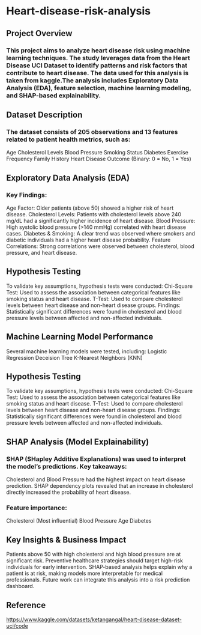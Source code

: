 # Heart-disease-risk-analysis
## Project Overview
### This project aims to analyze heart disease risk using machine learning techniques. The study leverages data from the Heart Disease UCI Dataset to identify patterns and risk factors that contribute to heart disease. The data used for this analysis is taken from kaggle.The analysis includes Exploratory Data Analysis (EDA), feature selection, machine learning modeling, and SHAP-based explainability.
## Dataset Description
### The dataset consists of 205 observations and 13 features related to patient health metrics, such as:
Age
Cholesterol Levels
Blood Pressure
Smoking Status
Diabetes
Exercise Frequency
Family History
Heart Disease Outcome (Binary: 0 = No, 1 = Yes)
## Exploratory Data Analysis (EDA)
### Key Findings:
Age Factor: Older patients (above 50) showed a higher risk of heart disease.
Cholesterol Levels: Patients with cholesterol levels above 240 mg/dL had a significantly higher incidence of heart disease.
Blood Pressure: High systolic blood pressure (>140 mmHg) correlated with heart disease cases.
Diabetes & Smoking: A clear trend was observed where smokers and diabetic individuals had a higher heart disease probability.
Feature Correlations: Strong correlations were observed between cholesterol, blood pressure, and heart disease.
## Hypothesis Testing
To validate key assumptions, hypothesis tests were conducted:
Chi-Square Test: Used to assess the association between categorical features like smoking status and heart disease.
T-Test: Used to compare cholesterol levels between heart disease and non-heart disease groups.
Findings: Statistically significant differences were found in cholesterol and blood pressure levels between affected and non-affected individuals.
## Machine Learning Model Performance
Several machine learning models were tested, including:
Logistic Regression
Deceision Tree
K-Nearest Neighbors (KNN)
## Hypothesis Testing
To validate key assumptions, hypothesis tests were conducted:
Chi-Square Test: Used to assess the association between categorical features like smoking status and heart disease.
T-Test: Used to compare cholesterol levels between heart disease and non-heart disease groups.
Findings: Statistically significant differences were found in cholesterol and blood pressure levels between affected and non-affected individuals.
## SHAP Analysis (Model Explainability)
### SHAP (SHapley Additive Explanations) was used to interpret the model’s predictions. Key takeaways:
Cholesterol and Blood Pressure had the highest impact on heart disease prediction.
SHAP dependency plots revealed that an increase in cholesterol directly increased the probability of heart disease.
### Feature importance:
Cholesterol (Most influential)
Blood Pressure
Age
Diabetes
## Key Insights & Business Impact
Patients above 50 with high cholesterol and high blood pressure are at significant risk.
Preventive healthcare strategies should target high-risk individuals for early intervention.
SHAP-based analysis helps explain why a patient is at risk, making models more interpretable for medical professionals.
Future work can integrate this analysis into a risk prediction dashboard.

## Reference 
https://www.kaggle.com/datasets/ketangangal/heart-disease-dataset-uci/code



